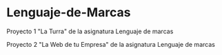 # Lenguaje-de-Marcas

Proyecto 1 "La Turra" de la asignatura Lenguaje de marcas


Proyecto 2 "La Web de tu Empresa" de la asignatura Lenguaje de marcas

